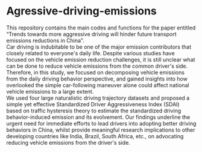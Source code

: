 # Agressive-driving-emissions
This repository contains the main codes and functions for the paper entitled “Trends towards more aggressive driving will hinder future transport emissions reductions in China”.<br>
Car driving is indubitable to be one of the major emission contributors that closely related to everyone's daily life. Despite various studies have focused on the vehicle emission reduction challenges, it is still unclear what can be done to reduce vehicle emissions from the common driver's side. Therefore, in this study, we focused on decomposing vehicle emissions from the daily driving behavior perspective, and gained insights into how overlooked the simple car-following maneuver alone could affect national vehicle emissions to a large extent. <br>
We used four large naturalistic driving trajectory datasets and proposed a simple yet effective Standardized Driver Aggressiveness Index (SDAI) based on traffic hysteresis theory to estimate the standardized driving behavior-induced emission and its evolvement. Our findings underline the urgent need for immediate efforts to lead drivers into adopting better driving behaviors in China, whilst provide meaningful research implications to other developing countries like India, Brazil, South Africa, etc., on advocating reducing vehicle emissions from the driver's side.<br>
